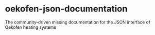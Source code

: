 # oekofen-json-documentation
The community-driven missing documentation for the JSON interface of Oekofen heating systems 
